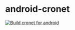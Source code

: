 # android-cronet

[![Build cronet for android](https://github.com/ITS-TVS/android-cronet/actions/workflows/android-cronet.yml/badge.svg)](https://github.com/ITS-TVS/android-cronet/actions/workflows/android-cronet.yml)